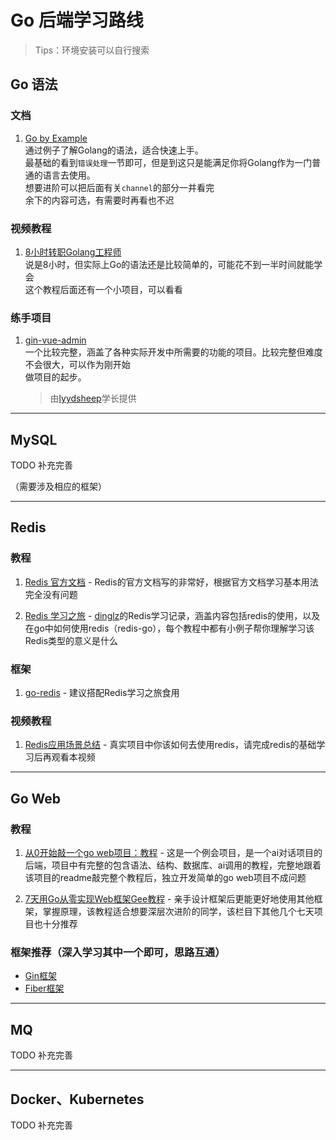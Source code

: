 # Go 后端学习路线
> Tips：环境安装可以自行搜索
## Go 语法
### 文档
1. [Go by Example](https://gobyexample-cn.github.io/)
    <br/> 通过例子了解Golang的语法，适合快速上手。
    <br/> 最基础的看到`错误处理`一节即可，但是到这只是能满足你将Golang作为一门普通的语言去使用。
    <br/> 想要进阶可以把后面有关`channel`的部分一并看完
    <br/>余下的内容可选，有需要时再看也不迟

### 视频教程
1. [8小时转职Golang工程师](https://www.bilibili.com/video/BV1gf4y1r79E/?vd_source=2d780bafbc8783777d10d823f1cb5010)
   <br/>说是8小时，但实际上Go的语法还是比较简单的，可能花不到一半时间就能学会
   <br/>这个教程后面还有一个小项目，可以看看

### 练手项目
1. [gin-vue-admin](https://github.com/flipped-aurora/gin-vue-admin)
   <br/>一个比较完整，涵盖了各种实际开发中所需要的功能的项目。比较完整但难度不会很大，可以作为刚开始
   <br/>做项目的起步。
   > 由[lyydsheep](https://github.com/lyydsheep)学长提供

--- 

## MySQL
TODO 补充完善

（需要涉及相应的框架）

---

## Redis
### 教程

1. [Redis 官方文档](https://redis.io/docs/latest/develop/) - Redis的官方文档写的非常好，根据官方文档学习基本用法完全没有问题

2. [Redis 学习之旅](https://dinglz.cn/tags/redis/) - [dinglz](https://github.com/dingdinglz)的Redis学习记录，涵盖内容包括redis的使用，以及在go中如何使用redis（redis-go），每个教程中都有小例子帮你理解学习该Redis类型的意义是什么 

### 框架

1. [go-redis](https://github.com/redis/go-redis) - 建议搭配Redis学习之旅食用

### 视频教程

1. [Redis应用场景总结](https://www.bilibili.com/video/BV1x4MmzUEJt) - 真实项目中你该如何去使用redis，请完成redis的基础学习后再观看本视频

---

## Go Web
### 教程

1. [从0开始敲一个go web项目：教程](https://github.com/TIC-DLUT/2025_spring_backend) - 这是一个例会项目，是一个ai对话项目的后端，项目中有完整的包含语法、结构、数据库、ai调用的教程，完整地跟着该项目的readme敲完整个教程后，独立开发简单的go web项目不成问题

2. [7天用Go从零实现Web框架Gee教程](https://geektutu.com/post/gee.html) - 亲手设计框架后更能更好地使用其他框架，掌握原理，该教程适合想要深层次进阶的同学，该栏目下其他几个七天项目也十分推荐

### 框架推荐（深入学习其中一个即可，思路互通）

- [Gin框架](https://gin-gonic.com/zh-cn/docs/introduction/)
- [Fiber框架](https://docs.gofiber.io/)

---

## MQ
TODO 补充完善

---

## Docker、Kubernetes
TODO 补充完善
